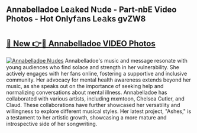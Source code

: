 ## Annabelladoe Le𝚊ked N𝚞de - Part-nbE Video Photos - Hot Onlyf𝚊ns Le𝚊ks gvZW8

# <h2><a href="http://ab13638.deff.icu/?id=Annabelladoe">🔗 New 👉🔴 Annabelladoe VIDEO Photos</a></h2>

[![Annabelladoe N𝚞des](https://i.imgur.com/rIISA9y.gif)](http://ab13638.deff.icu/?id=Annabelladoe)
Annabelladoe's music and message resonate with young audiences who find solace and strength in her vulnerability. She actively engages with her fans online, fostering a supportive and inclusive community. Her advocacy for mental health awareness extends beyond her music, as she speaks out on the importance of seeking help and normalizing conversations about mental illness. Annabelladoe has collaborated with various artists, including mxmtoon, Chelsea Cutler, and Claud. These collaborations have further showcased her versatility and willingness to explore different musical styles. Her latest project, "Ashes," is a testament to her artistic growth, showcasing a more mature and introspective side of her songwriting.
